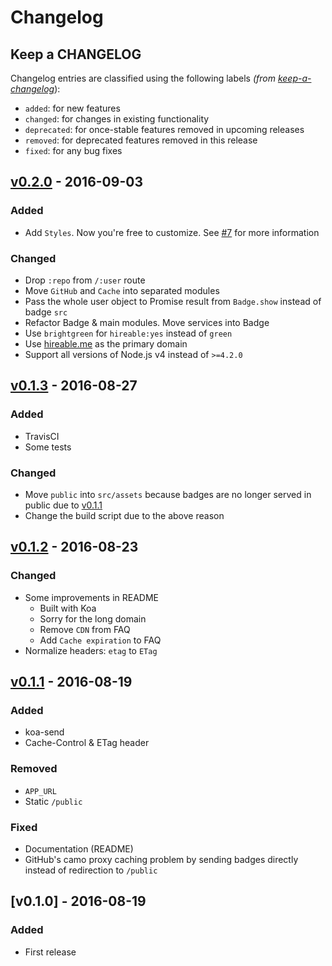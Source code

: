 # Changelog

## Keep a CHANGELOG
Changelog entries are classified using the following labels _(from [keep-a-changelog][]_):

- `added`: for new features
- `changed`: for changes in existing functionality
- `deprecated`: for once-stable features removed in upcoming releases
- `removed`: for deprecated features removed in this release
- `fixed`: for any bug fixes

## [v0.2.0] - 2016-09-03
### Added
- Add `Styles`. Now you're free to customize. See [#7](https://github.com/hiendv/hireable/issues/7) for more information

### Changed
- Drop `:repo` from `/:user` route
- Move `GitHub` and `Cache` into separated modules
- Pass the whole user object to Promise result from `Badge.show` instead of badge `src`
- Refactor Badge & main modules. Move services into Badge
- Use `brightgreen` for `hireable:yes` instead of `green`
- Use [hireable.me](http://hireable.me) as the primary domain
- Support all versions of Node.js v4 instead of `>=4.2.0`

## [v0.1.3] - 2016-08-27
### Added
- TravisCI
- Some tests

### Changed
- Move `public` into `src/assets` because badges are no longer served in public due to [v0.1.1]
- Change the build script due to the above reason

## [v0.1.2] - 2016-08-23
### Changed
- Some improvements in README
    - Built with Koa
    - Sorry for the long domain
    - Remove `CDN` from FAQ
    - Add `Cache expiration` to FAQ
- Normalize headers: `etag` to `ETag`

## [v0.1.1] - 2016-08-19
### Added
- koa-send
- Cache-Control & ETag header

### Removed
- `APP_URL`
- Static `/public`

### Fixed
- Documentation (README)
- GitHub's camo proxy caching problem by sending badges directly instead of redirection to `/public`

## [v0.1.0] - 2016-08-19
### Added
- First release

[Unreleased]: https://github.com/hiendv/hireable/compare/v0.2.0...HEAD
[v0.2.0]: https://github.com/hiendv/hireable/compare/v0.1.3...v0.2.0
[v0.1.3]: https://github.com/hiendv/hireable/compare/v0.1.2...v0.1.3
[v0.1.2]: https://github.com/hiendv/hireable/compare/v0.1.1...v0.1.2
[v0.1.1]: https://github.com/hiendv/hireable/compare/v0.1.0...v0.1.1

[keep-a-changelog]: https://github.com/olivierlacan/keep-a-changelog

